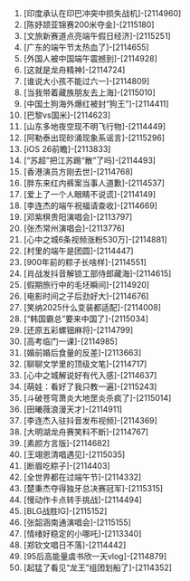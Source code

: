 
1. [印度承认在印巴冲突中损失战机]-[2114960]
1. [陈妤颉亚锦赛200米夺金]-[2115180]
1. [文旅新赛道点亮端午假日经济]-[2115251]
1. [广东的端午节太热血了]-[2114655]
1. [外国人被中国端午震撼到]-[2114928]
1. [这就是龙舟精神]-[2114724]
1. [谁说大小孩不能过六一]-[2114809]
1. [当我带着藏族朋友去上海]-[2115010]
1. [中国土狗海外爆红被封“狗王”]-[2114411]
1. [巴黎vs国米]-[2114623]
1. [山东多地夜空现不明飞行物]-[2114449]
1. [阿勒泰出现砂涌现象系谣言]-[2115296]
1. [iOS 26前瞻]-[2113833]
1. [“苏超”把江苏踢“散”了吗]-[2114493]
1. [香港演员方刚去世]-[2114768]
1. [胖东来红内裤案当事人道歉]-[2114537]
1. [爱上了一个人眼睛不说谎]-[2114149]
1. [李连杰的端午祝福请查收]-[2114669]
1. [邓紫棋贵阳演唱会]-[2113797]
1. [张杰常州演唱会]-[2113776]
1. [心中之城6条视频涨粉530万]-[2114881]
1. [村里的端午是团圆]-[2114447]
1. [900年前的粽子长啥样]-[2114551]
1. [肖战发抖音解锁工部侍郎藏海]-[2114615]
1. [假期旅行中的毛坯瞬间]-[2114920]
1. [电影时间之子后劲好大]-[2114676]
1. [笑纳2025什么变装都适配]-[2114008]
1. [“韩国霸总”要来中国了]-[2115034]
1. [还原五彩螺钿麻将]-[2114799]
1. [高考临门一课]-[2114985]
1. [婚前婚后食量的反差]-[2113663]
1. [聊聊文学里的顶级文笔]-[2114717]
1. [心中之城解说好有代入感]-[2114637]
1. [萌娃：看好了我只教一遍]-[2115243]
1. [斗破苍穹萧炎大地罡炎杀疯了]-[2115014]
1. [田曦薇浪漫天才]-[2114911]
1. [李连杰入驻抖音发布视频]-[2114369]
1. [大明湖龙舟赛笑料不断]-[2114767]
1. [素颜方言版]-[2114682]
1. [王翊恩清唱遇见]-[2115035]
1. [断眉吃粽子]-[2114403]
1. [全世界都在过端午节]-[2114332]
1. [楚秉杰夺得独牙总决赛冠军]-[2115315]
1. [慢动作卡点转手挑战]-[2114494]
1. [BLG战胜IG]-[2115152]
1. [张韶涵南通演唱会]-[2115155]
1. [情绪好稳定的小哪吒]-[2113340]
1. [郑钦文唱日不落]-[2114442]
1. [95后高能量虞书欣一天vlog]-[2114879]
1. [起猛了看见“龙王”组团划船了]-[2114352]